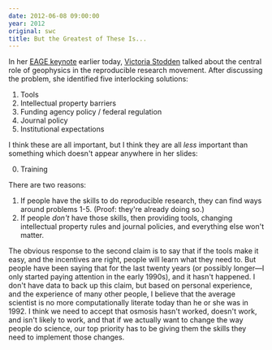```yaml
---
date: 2012-06-08 09:00:00
year: 2012
original: swc
title: But the Greatest of These Is...
---
```

<p>In her <a href="http://www.eage.org/events/index.php?evp=6819&amp;ActiveMenu=44&amp;Opendivs=s3,s13,s29">EAGE keynote</a> earlier today, <a href="http://blog.stodden.net/">Victoria Stodden</a> talked about the central role of geophysics in the reproducible research movement. After discussing the problem, she identified five interlocking solutions:</p>
<ol>
<li>Tools</li>
<li>Intellectual property barriers</li>
<li>Funding agency policy / federal regulation</li>
<li>Journal policy</li>
<li>Institutional expectations</li>
</ol>
<p>I think these are all important, but I think they are all <em>less</em> important than something which doesn't appear anywhere in her slides:</p>
<ol start="0">
<li>Training</li>
</ol>
<p>There are two reasons:</p>
<ol>
<li>If people have the skills to do reproducible research, they can find ways around problems 1-5.  (Proof: they're already doing so.)</li>
<li>If people <em>don't</em> have those skills, then providing tools, changing intellectual property rules and journal policies, and everything else won't matter.</li>
</ol>
<p>The obvious response to the second claim is to say that if the tools make it easy, and the incentives are right, people will learn what they need to. But people have been saying that for the last twenty years (or possibly longer&mdash;I only started paying attention in the early 1990s), and it hasn't happened. I don't have data to back up this claim, but based on personal experience, and the experience of many other people, I believe that the average scientist is no more computationally literate today than he or she was in 1992. I think we need to accept that osmosis hasn't worked, doesn't work, and isn't likely to work, and that if we actually want to change the way people do science, our top priority has to be giving them the skills they need to implement those changes.</p>
